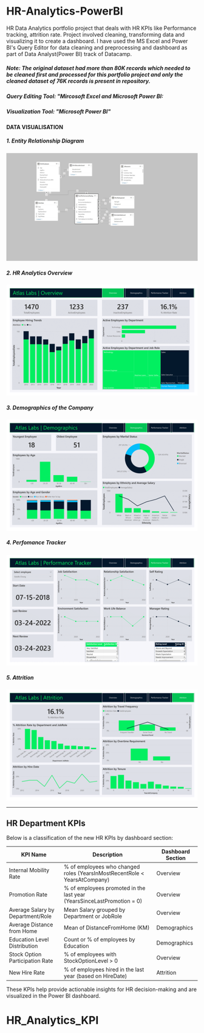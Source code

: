 # HR-Analytics-PowerBI
HR Data Analytics portfolio project that deals with HR KPIs like Performance tracking, attrition rate. Project involved cleaning, transforming data and visualizing it to create a dashboard. I have used the MS Excel and Power BI's Query Editor for data cleaning and preprocessing and dashboard as part of Data Analyst(Power BI) track of Datacamp.


##### Note: The original dataset had more than 80K records which needed to be cleaned first and processed for this portfolio project and only the cleaned dataset of 76K records is present in repository.



##### Query Editing Tool: "Mircosoft Excel and Microsoft Power BI:
##### Visualization Tool: "Microsoft Power BI"

#### DATA VISUALISATION

##### 1. Entity Relationship Diagram

![](https://github.com/Pandey-Adarsh/HR-Analytics-PowerBI/blob/main/Visualization%20(Screenshots)/ER%20Diagram.jpg)



##### 2. HR Analytics Overview

![](https://github.com/Pandey-Adarsh/HR-Analytics-PowerBI/blob/main/Visualization%20(Screenshots)/1.%20Overview.png)



##### 3.  Demographics of the Company



![](https://github.com/Pandey-Adarsh/HR-Analytics-PowerBI/blob/main/Visualization%20(Screenshots)/2.%20Demographics.png)



##### 4. Perfomance Tracker

![](https://github.com/Pandey-Adarsh/HR-Analytics-PowerBI/blob/main/Visualization%20(Screenshots)/3.%20Performance%20Tracker.png)



##### 5. Attrition

![](https://github.com/Pandey-Adarsh/HR-Analytics-PowerBI/blob/main/Visualization%20(Screenshots)/4.%20HR%20Analytics%20Project%20Attrition.png)



---

## HR Department KPIs


Below is a classification of the new HR KPIs by dashboard section:

| KPI Name                        | Description                                                                 | Dashboard Section     |
|----------------------------------|-----------------------------------------------------------------------------|----------------------|
| Internal Mobility Rate           | % of employees who changed roles (YearsInMostRecentRole < YearsAtCompany)   | Overview             |
| Promotion Rate                   | % of employees promoted in the last year (YearsSinceLastPromotion = 0)      | Overview  |
| Average Salary by Department/Role| Mean Salary grouped by Department or JobRole                                | Overview             |
| Average Distance from Home       | Mean of DistanceFromHome (KM)                                               | Demographics         |
| Education Level Distribution     | Count or % of employees by Education                                        | Demographics         |
| Stock Option Participation Rate  | % of employees with StockOptionLevel > 0                                    | Overview             |
| New Hire Rate                    | % of employees hired in the last year (based on HireDate)                   | Attrition            |

These KPIs help provide actionable insights for HR decision-making and are visualized in the Power BI dashboard.


# HR_Analytics_KPI
